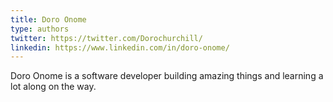 ```yaml
---
title: Doro Onome
type: authors
twitter: https://twitter.com/Dorochurchill/
linkedin: https://www.linkedin.com/in/doro-onome/
---
```

Doro Onome is a software developer building amazing things and learning a lot along on the way.
